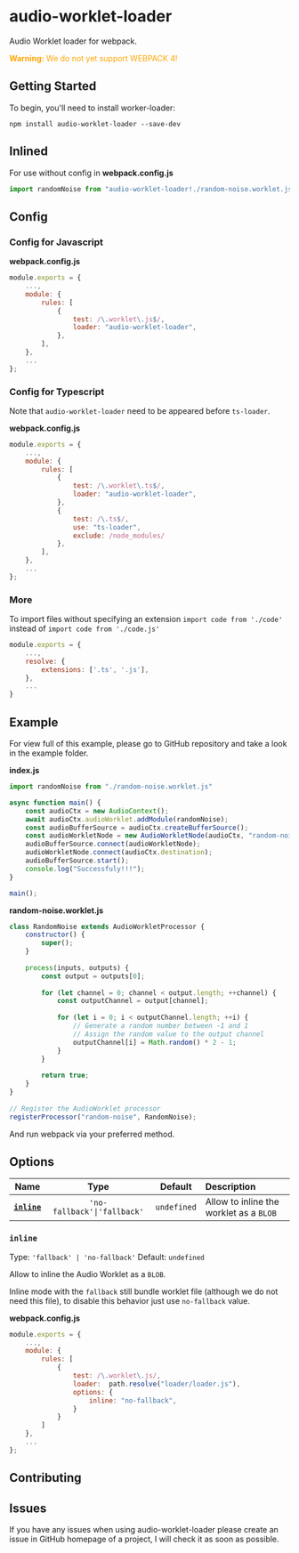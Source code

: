 # audio-worklet-loader

Audio Worklet loader for webpack.

<span style="color: orange;">**Warning:** We do not yet support WEBPACK 4!</span>

## Getting Started
To begin, you'll need to install worker-loader:
```shell
npm install audio-worklet-loader --save-dev
```

## Inlined
For use without config in **webpack.config.js**
```js
import randomNoise from "audio-worklet-loader!./random-noise.worklet.js";
```

## Config
### Config for Javascript
**webpack.config.js**
```js
module.exports = {
    ...,
    module: {
        rules: [
            {
                test: /\.worklet\.js$/,
                loader: "audio-worklet-loader",
            },
        ],
    },
    ...
};
```

### Config for Typescript

Note that `audio-worklet-loader` need to be appeared before `ts-loader`.

**webpack.config.js**
```js
module.exports = {
    ...,
    module: {
        rules: [
            {
                test: /\.worklet\.ts$/,
                loader: "audio-worklet-loader",
            },
            {
                test: /\.ts$/,
                use: "ts-loader",
                exclude: /node_modules/
            },
        ],
    },
    ...
};
```

### More
To import files without specifying an extension `import code from './code'` instead of `import code from './code.js'`
```js
module.exports = {
    ...,
    resolve: {
        extensions: ['.ts', '.js'],
    },
    ...
}
```

## Example
For view full of this example, please go to GitHub repository and take a look in the example folder.

**index.js**
```js
import randomNoise from "./random-noise.worklet.js"

async function main() {
    const audioCtx = new AudioContext();
    await audioCtx.audioWorklet.addModule(randomNoise);
    const audioBufferSource = audioCtx.createBufferSource();
    const audioWorkletNode = new AudioWorkletNode(audioCtx, "random-noise");
    audioBufferSource.connect(audioWorkletNode);
    audioWorkletNode.connect(audioCtx.destination);
    audioBufferSource.start();
    console.log("Successfuly!!!");
}

main();
```

**random-noise.worklet.js**
```js
class RandomNoise extends AudioWorkletProcessor {
	constructor() {  
		super();
	}  
	  
	process(inputs, outputs) {  
		const output = outputs[0];  
		  
		for (let channel = 0; channel < output.length; ++channel) {  
			const outputChannel = output[channel];  
			  
			for (let i = 0; i < outputChannel.length; ++i) {  
				// Generate a random number between -1 and 1  
				// Assign the random value to the output channel  
				outputChannel[i] = Math.random() * 2 - 1;  
			}  
		}
		  
		return true;  
	}  
}  
  
// Register the AudioWorklet processor  
registerProcessor("random-noise", RandomNoise);
```

And run webpack via your preferred method.

## Options

|                 Name                  |            Type             |             Default             | Description                             |
| :-----------------------------------: | :-------------------------: | :-----------------------------: |:----------------------------------------|
|        **[`inline`](#inline)**        | `'no-fallback'\|'fallback'` |           `undefined`           | Allow to inline the worklet as a `BLOB` |


### `inline`
Type: `'fallback' | 'no-fallback'`
Default: `undefined`

Allow to inline the Audio Worklet as a `BLOB`.

Inline mode with the `fallback` still bundle worklet file (although we do not need this file), to disable this behavior 
just use `no-fallback` value.

**webpack.config.js**

```js
module.exports = {
    ...,
    module: {
        rules: [
            {
                test: /\.worklet\.js/,
                loader:  path.resolve("loader/loader.js"),
                options: {
                    inline: "no-fallback",
                }
            }
        ]
    },
    ...
};
```

## Contributing

## Issues
If you have any issues when using audio-worklet-loader please create an issue in GitHub homepage of a project, 
I will check it as soon as possible.